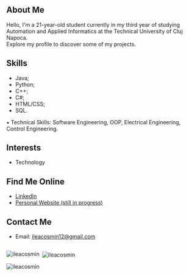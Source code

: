 ## About Me

Hello, I'm a 21-year-old student currently in my third year of studying Automation and Applied Informatics at the Technical University of Cluj Napoca. <br>
Explore my profile to discover some of my projects.

## Skills
- Java;
- Python; 
- C++;
- C#;
- HTML/CSS;
- SQL.

• Technical Skills: Software Engineering, OOP, Electrical Engineering, Control Engineering.
  
## Interests

- Technology

## Find Me Online

- [LinkedIn](https://www.linkedin.com/in/cosmin-ilea-0530b522b/)
- [Personal Website (still in progress)](https://ileacosmin.github.io)

## Contact Me

- Email: ileacosmin12@gmail.com

##

<p><img align="left" src="https://github-readme-stats.vercel.app/api/top-langs?username=ileacosmin&show_icons=true&locale=en&layout=compact&theme=dark" alt="ileacosmin" /></p>

<p>&nbsp;<img align="center" src="https://github-readme-stats.vercel.app/api?username=ileacosmin&show_icons=true&locale=en&theme=dark" alt="ileacosmin" /></p>

<p><img align="center" src="https://github-readme-streak-stats.herokuapp.com/?user=ileacosmin&theme=dark" alt="ileacosmin" /></p>

